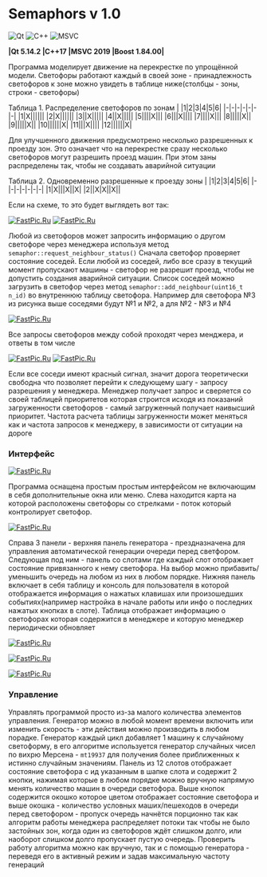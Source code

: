 # Semaphors v 1.0

![Qt](https://img.shields.io/badge/Qt-%23217346.svg?style=for-the-badge&logo=Qt&logoColor=white)
![C++](https://img.shields.io/badge/C%2B%2B-00599C?style=for-the-badge&logo=c%2B%2B&logoColor=white)
![MSVC](https://img.shields.io/badge/Visual_Studio-5C2D91?style=for-the-badge&logo=visual%20studio&logoColor=white)

**|Qt 5.14.2
|C++17
|MSVC 2019
|Boost 1.84.00|**

Программа моделирует движение на перекрестке по упрощённой модели. Светофоры работают каждый в своей зоне - принадлежность светофоров к зоне можно увидеть в таблице ниже(столбцы - зоны, строки - светофоры)

Таблица 1. Распределение светофоров по зонам
| |1|2|3|4|5|6|
|-|-|-|-|-|-|-|
|1|X||||||
|2|X||||||
|3||X|||||
|4||X|||||
|5||||X|||
|6|||X||||
|7||||X|||
|8|||||X||
|9|||||X||
|10||||||X|
|11|||X||||
|12||||||X|

Для улучшенного движения предусмотрено несколько разрешенных к проезду зон. Это означает что на перекрестке сразу несколько светофоров могут разрешить проезд машин. При этом заны распределены так, чтобы не
создавать аварийной ситуации

Таблица 2. Одновременно разрешенные к проезду зоны
| |1|2|3|4|5|6|
|-|-|-|-|-|-|-|
|1|X|||X||X|
|2||X|X||X||

Если на схеме, то это будет выглядеть вот так:


[![FastPic.Ru](https://i122.fastpic.org/thumb/2023/1231/b5/_f114ec7c13e1af6cd88f2c6239308bb5.jpeg)](https://fastpic.org/view/122/2023/1231/_f114ec7c13e1af6cd88f2c6239308bb5.png.html)
[![FastPic.Ru](https://i122.fastpic.org/thumb/2023/1231/88/_f4a5330083e11bac0bad15ae3cac4888.jpeg)](https://fastpic.org/view/122/2023/1231/_f4a5330083e11bac0bad15ae3cac4888.png.html)

Любой из светофоров может запросить информацию о другом светофоре через менеджера используя метод ```semaphor::request_neighbour_status()```
Сначала светофор проверяет состояние соседей. Если любой из соседей, либо все сразу в текущий момент пропускают машины - светофор не разрешит проезд, чтобы не допустить
создания аварийной ситуации. Список соседей можно загрузить в светофор через метод ```semaphor::add_neighbour(uint16_t n_id)``` во внутреннюю таблицу светофора. 
Например для светофора №3 из рисунка выше соседями будут №1 и №2, а для №2 - №3 и №4

[![FastPic.Ru](https://i122.fastpic.org/thumb/2023/1231/60/9200fba87cb805837a973e5228c5cd60.jpeg)](https://fastpic.org/view/122/2023/1231/9200fba87cb805837a973e5228c5cd60.png.html)

Все запросы светофоров между собой проходят через менджера, и ответы в том числе

[![FastPic.Ru](https://i122.fastpic.org/thumb/2023/1231/3c/a35787c307c529dcd4fc41321534bf3c.jpeg)](https://fastpic.org/view/122/2023/1231/a35787c307c529dcd4fc41321534bf3c.png.html)
[![FastPic.Ru](https://i122.fastpic.org/thumb/2023/1231/e4/a1f0efc193dab281187d599763611be4.jpeg)](https://fastpic.org/view/122/2023/1231/a1f0efc193dab281187d599763611be4.png.html)

Если все соседи имеют красный сигнал, значит дорога теоретически свободна что позволяет перейти к следующему шагу - запросу разрешения у менеджера. Менеджер получает запрос и сверяется
со своей таблицей приоритетов которая строится исходя из показаний загруженности светофоров - самый загруженный получает наивысший приоритет. Частота расчета таблицы загруженности может
меняться как и частота запросов к менеджеру, в зависимости от ситуации на дороге

### Интерфейс

[![FastPic.Ru](https://i122.fastpic.org/thumb/2023/1231/69/_ddf8eb728de1d73ec69db57b0b5c9069.jpeg)](https://fastpic.org/view/122/2023/1231/_ddf8eb728de1d73ec69db57b0b5c9069.png.html)

Программа оснащена простым простым интерфейсом не включающим в себя дополнительные окна или меню. Слева находится карта на которой расположены светофоры со стрелками - поток
который контролирует светофор.


[![FastPic.Ru](https://i122.fastpic.org/thumb/2023/1231/99/9a9b051327016a382ece03e59db14099.jpeg)](https://fastpic.org/view/122/2023/1231/9a9b051327016a382ece03e59db14099.png.html)

Справа 3 панели - верхняя панель генератора - прездназначена для управления автоматической генерации очереди перед светфором. Следующая под ним - панель
со слотами где каждый слот отображает состояние привязанного к нему светофора. На выбор можно прибавить/уменьшить очередь на любом из них в любом порядке. Нижняя панель включает в себя
таблицу и консоль для пользователя в которой отображается информация о нажатых клавишах или произошедших событиях(например настройка в начале работы или инфо о последних нажатых кнопках
в слоте). Таблица отображает информацию о светофорах которая содержится в менеджере и которую менеджер периодически обновляет

[![FastPic.Ru](https://i122.fastpic.org/thumb/2023/1231/84/01676f0b0a797df21d0d34c16c9bf084.jpeg)](https://fastpic.org/view/122/2023/1231/01676f0b0a797df21d0d34c16c9bf084.png.html)

[![FastPic.Ru](https://i122.fastpic.org/thumb/2023/1231/28/80ed25bbf2134672ba00082b08e33f28.jpeg)](https://fastpic.org/view/122/2023/1231/80ed25bbf2134672ba00082b08e33f28.png.html)

[![FastPic.Ru](https://i122.fastpic.org/thumb/2023/1231/9c/e2eeed1169781110195aeb00627ad69c.jpeg)](https://fastpic.org/view/122/2023/1231/e2eeed1169781110195aeb00627ad69c.png.html)

### Управление

Управлять программой просто из-за малого количества элементов управления. Генератор можно в любой момент времени включить или изменить скорость - эти действия можно производить в 
любом порадке. Генератор каждый цикл добавляет 1 машину к случайному светоформу, в его алгоритме используется генератор случайных чисел по вихрю Мерсена - ```mt19937``` 
для получения более приближенных к истинно случайным значениям. Панель из 12 слотов отображает состояние светофора с ид указанным в шапке слота и содержит 2 кнопки, нажимая которые
в любом порядке можно вручную напрямую менять количество машин в очереди светофора. Выше кнопок содержится окошко которое цветом отображает состояние светофора и выше окошка - количество
условных маших/пешеходов в очереди перед светофором - пропуск очередь начнётся порционно так как алгоритм работы менеджера распределяет потоки так чтобы не было застойных зон, когда
один из светофоров ждёт слишком долго, или наоборот слишком долго пропускает пустую очередь. Проверить работу алгоритма можно как вручную, так и с помощью генератора - переведя его в 
активный режим и задав максимальную частоту генераций
